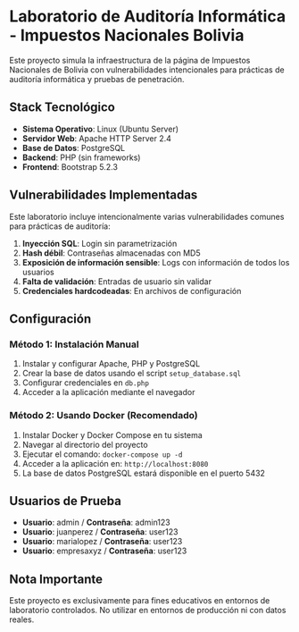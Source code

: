 # Laboratorio de Auditoría Informática - Impuestos Nacionales Bolivia

Este proyecto simula la infraestructura de la página de Impuestos Nacionales de Bolivia con vulnerabilidades intencionales para prácticas de auditoría informática y pruebas de penetración.

## Stack Tecnológico

- **Sistema Operativo**: Linux (Ubuntu Server)
- **Servidor Web**: Apache HTTP Server 2.4
- **Base de Datos**: PostgreSQL
- **Backend**: PHP (sin frameworks)
- **Frontend**: Bootstrap 5.2.3

## Vulnerabilidades Implementadas

Este laboratorio incluye intencionalmente varias vulnerabilidades comunes para prácticas de auditoría:

1. **Inyección SQL**: Login sin parametrización
2. **Hash débil**: Contraseñas almacenadas con MD5
3. **Exposición de información sensible**: Logs con información de todos los usuarios
4. **Falta de validación**: Entradas de usuario sin validar
5. **Credenciales hardcodeadas**: En archivos de configuración

## Configuración

### Método 1: Instalación Manual

1. Instalar y configurar Apache, PHP y PostgreSQL
2. Crear la base de datos usando el script `setup_database.sql`
3. Configurar credenciales en `db.php`
4. Acceder a la aplicación mediante el navegador

### Método 2: Usando Docker (Recomendado)

1. Instalar Docker y Docker Compose en tu sistema
2. Navegar al directorio del proyecto
3. Ejecutar el comando: `docker-compose up -d`
4. Acceder a la aplicación en: `http://localhost:8080`
5. La base de datos PostgreSQL estará disponible en el puerto 5432

## Usuarios de Prueba

- **Usuario**: admin / **Contraseña**: admin123
- **Usuario**: juanperez / **Contraseña**: user123
- **Usuario**: marialopez / **Contraseña**: user123
- **Usuario**: empresaxyz / **Contraseña**: user123

## Nota Importante

Este proyecto es exclusivamente para fines educativos en entornos de laboratorio controlados. No utilizar en entornos de producción ni con datos reales.
